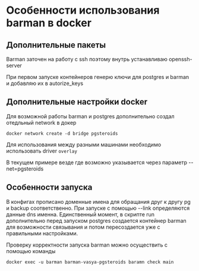 # Особенности использования barman в docker

## Дополнительные пакеты
Barman заточен на работу с ssh поэтому внутрь устанавливаю openssh-server 

При первом запуске контейнеров генерю ключи для postgres и barman и добавляю их в autorize_keys

 
## Дополнительные настройки docker

Для возможной работы barman и postgres дополнительно создал отедльный network в докер 
```
docker network create -d bridge pgsteroids
```
Для использования между разными машинами необходимо использовать driver `overlay` 

В текущем примере везде где возможно указывается через параметр --net=pgsteroids

## Особенности запуска 

В конфигах прописано доменные имена для обращания друг к другу pg и backup соответственно. 
При запуске с помощью --link определяются данные dns именна. Единственный момент, в скрипте run дополнительно перед запуском postgres создается контейнер barman для возможности связывания и потом пересоздается уже с правильными настройками. 

Проверку корректности запуска barman можно осуществить с помощью команды 
```
docker exec -u barman barman-vasya-pgsteroids baramn check main
```

